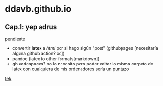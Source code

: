 # ddavb.github.io

## Cap.1: yep adrus

pendiente
- convertir **latex** a *html* por si hago algún "post" (githubpages [necesitaría alguna github action? xd])
- pandoc (latex to other formats[markdown])
- gh codespaces? no lo necesito pero poder editar la misma carpeta de latex con cualquiera de mis ordenadores sería un puntazo

[tek](historia/Archivo_principal.md)
